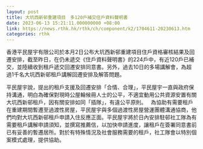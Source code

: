 ```yaml
---
layout: post
title: 大坑西新邨重建項目　多120戶補交住戶資料聲明書
date: 2023-06-13 15:21:11.000000000 +08:00
link: https://news.rthk.hk/rthk/ch/component/k2/1704611-20230613.htm
categories: rthk
---
```


香港平民屋宇有限公司於本月2日公布大坑西新邨重建項目住戶資格審核結果及回遷安排，截至昨日，在仍未遞交《住戶資料聲明書》的224戶中，有近120戶已補交，並陸續收到租戶遞交回遷安排同意書。另外，過去10日的多場講解會，為超過1千名大坑西新邨租戶講解回遷安排及解答問題。

平民屋宇說，提出的租戶支援及回遷安排「合情、合理」，平民屋宇一直與政府保持溝通，明白為確保對現時公屋輪候冊人士的公平，不適宜動用公共資源安置有關大坑西新邨租戶，因有關安排如同「插隊」，有違公平原則。
 
為協助有需要租戶在重建期間暫遷至過渡性房屋，平民屋宇與多個過渡性房屋營運團體溝通協商，他們均對大坑西新邨租戶申請入住反應正面。平民屋宇將於日內安排駐邨社工隊為有需要租戶講解申請須知，並撰寫推薦信，以加快申請進度，讓租戶在簽署同意書前已有妥善的暫遷居所。對於有特殊情況及社會服務需要的租戶，社工隊會以特別個案模式處理，提供協助。
